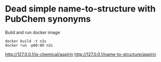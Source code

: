# Dead simple name-to-structure with PubChem synonyms

Build and run docker image

```
docker build -t n2s
docker run -p80:80 n2s
```

http://127.0.0.1/is-chemical/aspirin
http://127.0.0.1/name-to-structure/aspirin